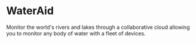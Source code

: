 # WaterAid
 Monitor the world's rivers and lakes through a collaborative cloud allowing you to monitor any body of water with a fleet of devices.
